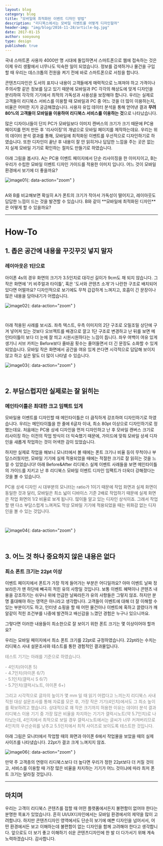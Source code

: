```yaml
---
layout: blog
category: blog
title: "모바일에 최적화된 이벤트 디자인 방법"
description: "리디북스에서는 모바일 이벤트를 어떻게 디자인할까"
header-img: "img/blog/2016-11-28/article-bg.jpg"
date: 2017-01-15
author: sooyoung
type: design
published: true
---
```


국내 스마트폰 사용자 4000만 명 시대에 돌입하면서 스마트폰으로 웹에 접속하는 것은 이제 우리 생활에서 너무나도 익숙한 일이 되었습니다.
정보를 검색하거나 물건을 구입할 때 우리는 데스크톱의 전원을 켜기 전에 바로 스마트폰으로 서칭을 합니다.

콘텐츠디자인은 도서의 표지나 내용이 고객들에게 매력적으로 느껴져야 하고 가격이나 주의사항 같은 정보를 담고 있기 때문에 모바일과 PC 각각의 해상도에 맞게 디자인을 분리하여 각각의 기기에서 최적의 가독성과 사용성을 보장해야 합니다.
우리는 실제로 고객들이 리디북스 서비스를 이용할 때 모바일과 PC 중 어느 것을 더 많이 이용하는지, 비율은 어떠한 지가 궁금해졌습니다.
사용자 유입 데이터 분석을 통해 얻어낸 결과 **무려 80%의 고객들이 모바일을 이용하여 리디북스 서비스를 이용하는 것**으로 나타났습니다. 

많은 디자이너들이 단지 PC가 모바일보다 이미지 캔버스의 크기가 크기 때문에 PC용 페이지를 먼저 만든 후 '리사이징'의 개념으로 모바일 페이지를 제작하는데요.
우리는 위의 데이터 분석 결과를 통해, 모바일에 최적화된 이벤트를 우선적으로 디자인하기로 하였습니다.
또한 디자인이 끝난 후 내용이 잘 안 읽히거나 답답한 느낌을 주는 곳은 없는지 실제 모바일 기기로 확인하는 절차도 만들기로 하였습니다.

아래 그림을 봅시다.
A는 PC용 이벤트 페이지에서 단순 리사이징을 한 이미지이고,
B는 우리가 수립한 모바일 이벤트 디자인 가이드를 적용한 이미지 입니다.
어느 것이 모바일 환경에서 보기에 더 좋을까요?
<br>

![image01](/img/blog/2016-11-28/image01.jpg){: data-action="zoom" }

<br>
A와 B를 비교해보면 확실히 A가 폰트의 크기가 작아서 가독성이 떨어지고,
레이아웃도 답답한 느낌이 드는 것을 발견할 수 있습니다.
B와 같이 **모바일에 최적화된 디자인**은 어떻게 할 수 있을까요? 

---

# How-To

## 1. 좁은 공간에 내용을 꾸깃꾸깃 넣지 말자

### 레이아웃은 1단으로

아이폰 4s의 경우 화면의 크기가 3.5인치로 대각선 길이가 9cm도 채 되지 않습니다.
그 작은 화면에 '키 비주얼과 타이틀', 혹은 '도서와 콘텐츠 소개'가 나란한 구조로 배치되어 있다면 어떨까요?
디자인적으로 보기에도 무척 갑갑하게 느껴지고, 호흡이 긴 문장이나 많은 내용을 담아내기가 어렵습니다.

![image02](/img/blog/2016-11-28/image02.jpg){: data-action="zoom" }

<br>

아래 적용된 사례를 보시죠.
좌측 텍스트, 우측 이미지의 2단 구조로 오밀조밀 상단에 구겨 넣어져 있는 것보다 오브젝트를 배경으로 깔고 1단 구조로 변경하고 난 뒤를 보면 메인타이틀이 보다 더 눈에 잘 띄고 시원시원하다는 느낌이 듭니다.
좌우 여백이 여유 있게 생기니 서브 카피는 Before보다 줄바꿈 횟수는 줄어들면서 더 긴 문장도 소화할 수 있게 되었습니다.
모바일 작은 화면에서 공간을 여유 있게 쓴다면 시각적으로 답답해 보이지 않고 하고 싶은 말도 더 많이 나타낼 수 있습니다.
<br>

![image03](/img/blog/2016-11-28/image03.jpg){: data-action="zoom" }

<br>

## 2. 부담스럽지만 실제로는 잘 읽히는 

### 메인타이틀은 최대한 크고 임팩트 있게

모바일용 이벤트를 디자인할 때 메인타이틀은 더 큼직하게 강조하여 디자인하기로 하였습니다.
우리는 메인타이틀을 한 줄에 6글자 이내, 최소 80pt 이상으로 디자인하기로 정했는데요.
처음에는 PC용 상세 디자인을 먼저 디자인하고 난 후 모바일 캔버스 크기로 리사이징 하는 이전의 작업 방식이 더 익숙했기 때문에, 가이드에 맞춰 모바일 상세 디자인을 새롭게 작업하는 것이 어색한 감이 있었습니다. 

하지만 실제로 작업을 해보니 모니터에서 볼 때에는 폰트 크기나 비율 등이 무척이나 부담스러웠지만,
모바일 기기에 실제 적용되었을 때에는 적절한 크기로 잘 읽히는 것을 느낄 수 있었습니다!
아래 Before&After 리디북스 실제 이벤트 사례들을 보면 메인타이틀의 가이드를 지키고 난 후 리디북스 모바일 이벤트 디자인 임팩트가 더욱더 강해졌다는 것을 볼 수 있습니다. 

<p style="color: #555;">PC용 상세 디자인 시 대부분의 모니터는 ratio가 1이기 때문에 작업 화면과 실제 화면이 동일한 것과 달리,
모바일은 최소 넓이 디바이스 기준 2배로 작업하기 때문에 실제 화면은 작업 화면의 1/2 비율로 보게 됩니다.
많이들 알고 있는 디자인 상식이죠.
그래서 작업할 땐 다소 부담스럽게 느껴져도 막상 모바일 기기에 적용되었을 때는 위화감 없는 디자인을 볼 수 있는 것입니다.</p>
<br>

![image04](/img/blog/2016-11-28/image04.jpg){: data-action="zoom" }

<br>

## 3. 어느 것 하나 중요하지 않은 내용은 없다

### 최소 폰트 크기는 22pt 이상

이벤트 페이지에서 폰트가 가장 작게 들어가는 부분은 어디일까요?
아마 이벤트 날짜 정보라든가 맨 하단에 빼곡히 적힌 유의 사항일 것입니다.
보통 이벤트 혜택이나 콘텐츠 내용을 강조하기는 쉬우나 위에 언급한 날짜라든가 유의 사항들은 그렇지 않죠.
하지만 분명 홀대해야 하는 영역은 아니라고 생각합니다.
고객들이 이벤트에 대해 더 잘 이해할 수 있는 부분이기도 하고,
인터넷 쇼핑을 할 때 어떤 물건이나 이벤트에 혹하고 끌렸다가 깨알같이 적힌 조건부를 나중에 발견하고 배신감을 느꼈던 경험은 누구나 있으니까요.

그렇다면 이러한 내용들이 최소한으로 잘 보이기 위한 폰트 크기는 몇 이상이어야 할까요?

우리는 모바일 페이지에서 최소 폰트 크기를 22pt로 규정하였습니다.
22pt라는 수치는 리디북스 사내 설문조사와 테스트를 통한 경험적인 결과물입니다.

<p style="color: #888;">테스트 기기는 아래를 기준으로 하였습니다.</p>

<p style="color: #888;">
- 4인치(아이폰 5)<br> 
- 4.7인치(아이폰 6/7)<br> 
- 5.1인치(갤럭시 S 6/7)<br> 
- 5.7인치(갤럭시노트, 아이폰 6+)</p>

<p style="color: #888;">그리고 시각적으로 글자의 높이가 몇 mm 일 때 읽기 어렵다고 느끼는지 리디북스 사내 직원 대상 설문조사를 통해 자료를 모은 후, 가장 작은 기기(4인치)에서도 그 최소 높이를 확보하려고 했습니다.
상대적으로 꽤 작은 크기까지 허용한 이유는 데이터 분석 결과 리디북스 이용 기기 중 가장 많은 비율을 차지하는 기기가 갤럭시노트(약 5.7인치)로 나타났는데,
4인치에서 최적으로 보일 경우 갤럭시노트에서는 글씨가 너무 커져버리므로 4인치의 우선순위를 낮추고 5.5인치에서 최적 사이즈로 보이도록 테스트한 것입니다.</p>

아래 그림은 모니터에서 작업할 때의 화면과 아이폰 6에서 작업물을 보았을 때의 실제 사이즈를 나타냈습니다.
22pt가 결코 크게 느껴지지 않죠.
<br>

![image06](/img/blog/2016-11-28/image06.jpg){: data-action="zoom" }

만약 주 고객층의 연령이 리디북스보다 더 높다면 우리가 정한 22pt보다 더 커질 것이고,
서비스를 이용할 때 가장 많은 비율을 차지하는 기기가 어느 것이냐에 따라 최저 폰트 크기는 달라질 것입니다.

---

## 마치며

우리는 고객이 리디북스 콘텐츠를 접할 때 어떤 플랫폼에서든지 불편함이 없어야 한다는 분명한 목표가 있었습니다. 흔히 UI/UX디자인에서는 모바일 환경에서의 제약을 많이 고려합니다. 하지만 콘텐츠디자인 영역에서도 단순히 보기에 예쁜 디자인을 넘어서서, 어떤 환경에서든 보고 이해하는데 불편함이 없는 디자인을 함께 고려해야 한다고 생각합니다. 앞으로도 더 보기 좋고 이해하기 쉬운 콘텐츠디자인에 한 발 더 다가서기 위해 계속 노력하겠습니다. 감사합니다.
